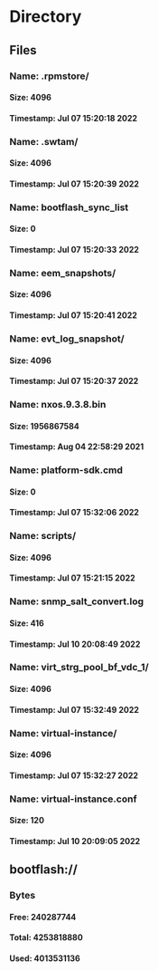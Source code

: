 
# Directory
## Files
### Name: .rpmstore/
#### Size: 4096
#### Timestamp: Jul 07 15:20:18 2022
### Name: .swtam/
#### Size: 4096
#### Timestamp: Jul 07 15:20:39 2022
### Name: bootflash_sync_list
#### Size: 0
#### Timestamp: Jul 07 15:20:33 2022
### Name: eem_snapshots/
#### Size: 4096
#### Timestamp: Jul 07 15:20:41 2022
### Name: evt_log_snapshot/
#### Size: 4096
#### Timestamp: Jul 07 15:20:37 2022
### Name: nxos.9.3.8.bin
#### Size: 1956867584
#### Timestamp: Aug 04 22:58:29 2021
### Name: platform-sdk.cmd
#### Size: 0
#### Timestamp: Jul 07 15:32:06 2022
### Name: scripts/
#### Size: 4096
#### Timestamp: Jul 07 15:21:15 2022
### Name: snmp_salt_convert.log
#### Size: 416
#### Timestamp: Jul 10 20:08:49 2022
### Name: virt_strg_pool_bf_vdc_1/
#### Size: 4096
#### Timestamp: Jul 07 15:32:49 2022
### Name: virtual-instance/
#### Size: 4096
#### Timestamp: Jul 07 15:32:27 2022
### Name: virtual-instance.conf
#### Size: 120
#### Timestamp: Jul 10 20:09:05 2022
## bootflash://
### Bytes
#### Free: 240287744
#### Total: 4253818880
#### Used: 4013531136